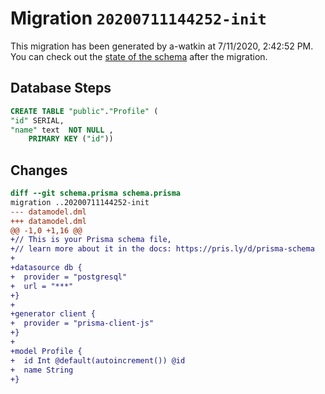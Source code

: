 # Migration `20200711144252-init`

This migration has been generated by a-watkin at 7/11/2020, 2:42:52 PM.
You can check out the [state of the schema](./schema.prisma) after the migration.

## Database Steps

```sql
CREATE TABLE "public"."Profile" (
"id" SERIAL,
"name" text  NOT NULL ,
    PRIMARY KEY ("id"))
```

## Changes

```diff
diff --git schema.prisma schema.prisma
migration ..20200711144252-init
--- datamodel.dml
+++ datamodel.dml
@@ -1,0 +1,16 @@
+// This is your Prisma schema file,
+// learn more about it in the docs: https://pris.ly/d/prisma-schema
+
+datasource db {
+  provider = "postgresql"
+  url = "***"
+}
+
+generator client {
+  provider = "prisma-client-js"
+}
+
+model Profile {
+  id Int @default(autoincrement()) @id
+  name String
+}
```


